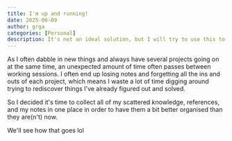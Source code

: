 ```yaml
---
title: I'm up and running!
date: 2025-06-09
author: grga
categories: [Personal]
description: It's not an ideal solution, but I will try to use this to organise my notes across all the different projects.
---
```


As I often dabble in new things and always have several projects going on at the same time, an unexpected amount of time often passes between working sessions. I often end up losing notes and forgetting all the ins and outs of each project, which means I waste a lot of time digging around trying to rediscover things I've already figured out and solved.

So I decided it's time to collect all of my scattered knowledge, references, and my notes in one place in order to have them a bit better organised than they are(n't) now.

We'll see how that goes lol
